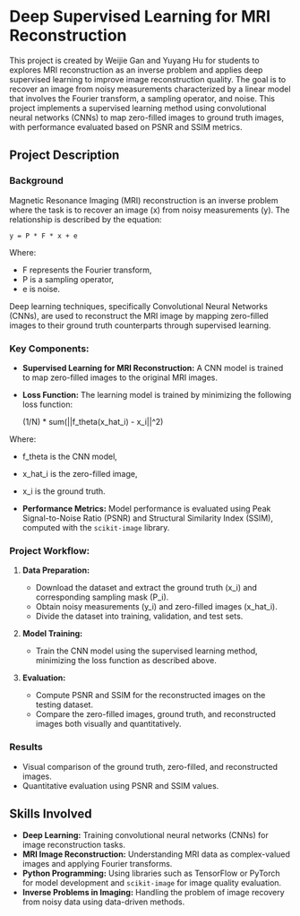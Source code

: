 # Deep Supervised Learning for MRI Reconstruction

This project is created by Weijie Gan and Yuyang Hu for students to explores MRI reconstruction as an inverse problem and applies deep supervised learning to improve image reconstruction quality. The goal is to recover an image from noisy measurements characterized by a linear model that involves the Fourier transform, a sampling operator, and noise. This project implements a supervised learning method using convolutional neural networks (CNNs) to map zero-filled images to ground truth images, with performance evaluated based on PSNR and SSIM metrics.

## Project Description

### Background
Magnetic Resonance Imaging (MRI) reconstruction is an inverse problem where the task is to recover an image (x) from noisy measurements (y). The relationship is described by the equation:

    y = P * F * x + e

Where:
- F represents the Fourier transform,
- P is a sampling operator,
- e is noise.

Deep learning techniques, specifically Convolutional Neural Networks (CNNs), are used to reconstruct the MRI image by mapping zero-filled images to their ground truth counterparts through supervised learning.

### Key Components:
- **Supervised Learning for MRI Reconstruction:** A CNN model is trained to map zero-filled images to the original MRI images.
- **Loss Function:** The learning model is trained by minimizing the following loss function:

    (1/N) * sum(||f_theta(x_hat_i) - x_i||^2)

Where:
  - f_theta is the CNN model,
  - x_hat_i is the zero-filled image,
  - x_i is the ground truth.

- **Performance Metrics:** Model performance is evaluated using Peak Signal-to-Noise Ratio (PSNR) and Structural Similarity Index (SSIM), computed with the `scikit-image` library.

### Project Workflow:
1. **Data Preparation:**
   - Download the dataset and extract the ground truth (x_i) and corresponding sampling mask (P_i).
   - Obtain noisy measurements (y_i) and zero-filled images (x_hat_i).
   - Divide the dataset into training, validation, and test sets.
   
2. **Model Training:**
   - Train the CNN model using the supervised learning method, minimizing the loss function as described above.
   
3. **Evaluation:**
   - Compute PSNR and SSIM for the reconstructed images on the testing dataset.
   - Compare the zero-filled images, ground truth, and reconstructed images both visually and quantitatively.

### Results
- Visual comparison of the ground truth, zero-filled, and reconstructed images.
- Quantitative evaluation using PSNR and SSIM values.

## Skills Involved

- **Deep Learning:** Training convolutional neural networks (CNNs) for image reconstruction tasks.
- **MRI Image Reconstruction:** Understanding MRI data as complex-valued images and applying Fourier transforms.
- **Python Programming:** Using libraries such as TensorFlow or PyTorch for model development and `scikit-image` for image quality evaluation.
- **Inverse Problems in Imaging:** Handling the problem of image recovery from noisy data using data-driven methods.
